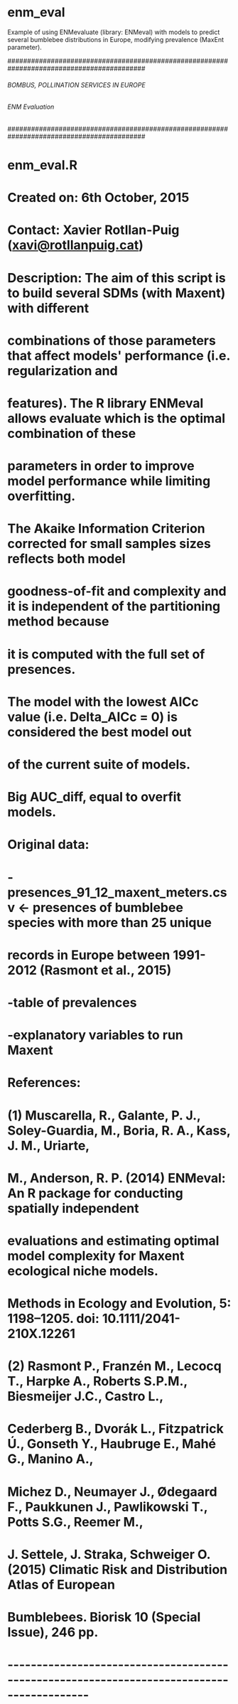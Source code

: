 # enm_eval

Example of using ENMevaluate (library: ENMeval) with models to predict several bumblebee distributions in Europe, modifying prevalence (MaxEnt parameter).

###########################################################################################
###### BOMBUS, POLLINATION SERVICES IN EUROPE #############################################
######                                        #############################################
######               ENM Evaluation           #############################################
###########################################################################################

# enm_eval.R

# Created on: 6th October, 2015

# Contact: Xavier Rotllan-Puig (xavi@rotllanpuig.cat)
#          


# Description: The aim of this script is to build several SDMs (with Maxent) with different
# combinations of those parameters that affect models' performance (i.e. regularization and 
# features). The R library ENMeval allows evaluate which is the optimal combination of these
# parameters in order to improve model performance while limiting overfitting.
# The Akaike Information Criterion corrected for small samples sizes reflects both model
# goodness-of-fit and complexity and it is independent of the partitioning method because 
# it is computed with the full set of presences.
# The model with the lowest AICc value (i.e. Delta_AICc = 0) is considered the best model out 
# of the current suite of models.
# Big AUC_diff, equal to overfit models. 
#
#
#
# Original data:  
#   -presences_91_12_maxent_meters.csv <- presences of bumblebee species with more than 25 unique 
#         records in Europe between 1991-2012 (Rasmont et al., 2015)
#   -table of prevalences
#   -explanatory variables to run Maxent
#
#
#
#
# References: 
# (1) Muscarella, R., Galante, P. J., Soley-Guardia, M., Boria, R. A., Kass, J. M., Uriarte, 
#     M., Anderson, R. P. (2014) ENMeval: An R package for conducting spatially independent 
#     evaluations and estimating optimal model complexity for Maxent ecological niche models. 
#     Methods in Ecology and Evolution, 5: 1198–1205. doi: 10.1111/2041-210X.12261
# (2) Rasmont P., Franzén M., Lecocq T., Harpke A., Roberts S.P.M., Biesmeijer J.C., Castro L.,
#     Cederberg B., Dvorák L., Fitzpatrick Ú., Gonseth Y., Haubruge E., Mahé G., Manino A., 
#     Michez D., Neumayer J., Ødegaard F., Paukkunen J., Pawlikowski T., Potts S.G., Reemer M., 
#     J. Settele, J. Straka, Schweiger O. (2015) Climatic Risk and Distribution Atlas of European 
#     Bumblebees. Biorisk 10 (Special Issue), 246 pp.
#   

# ------------------------------------------------------------------------------------------
